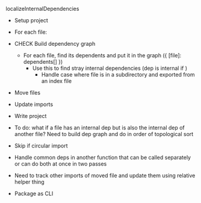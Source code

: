localizeInternalDependencies

- Setup project
- For each file:

- CHECK Build dependency graph

  - For each file, find its dependents and put it in the graph ({ [file]: dependents[] })
    - Use this to find stray internal dependencies (dep is internal if )
      - Handle case where file is in a subdirectory and exported from an index file

- Move files
- Update imports
- Write project

- To do: what if a file has an internal dep but is also the internal dep of another file? Need to build dep graph and do in order of topological sort

- Skip if circular import
- Handle common deps in another function that can be called separately or can do both at once in two passes
- Need to track other imports of moved file and update them using relative helper thing

- Package as CLI
